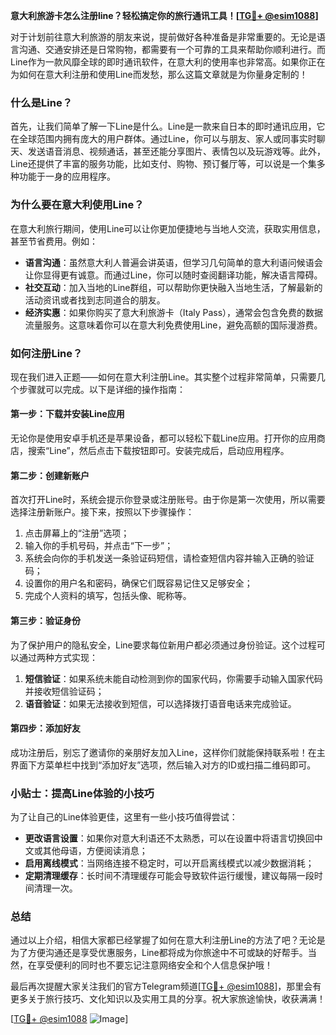 **意大利旅游卡怎么注册line？轻松搞定你的旅行通讯工具！[[TG💪+ @esim1088](https://t.me/s/esim1088)]**

对于计划前往意大利旅游的朋友来说，提前做好各种准备是非常重要的。无论是语言沟通、交通安排还是日常购物，都需要有一个可靠的工具来帮助你顺利进行。而Line作为一款风靡全球的即时通讯软件，在意大利的使用率也非常高。如果你正在为如何在意大利注册和使用Line而发愁，那么这篇文章就是为你量身定制的！

### 什么是Line？

首先，让我们简单了解一下Line是什么。Line是一款来自日本的即时通讯应用，它在全球范围内拥有庞大的用户群体。通过Line，你可以与朋友、家人或同事实时聊天、发送语音消息、视频通话，甚至还能分享图片、表情包以及玩游戏等。此外，Line还提供了丰富的服务功能，比如支付、购物、预订餐厅等，可以说是一个集多种功能于一身的应用程序。

### 为什么要在意大利使用Line？

在意大利旅行期间，使用Line可以让你更加便捷地与当地人交流，获取实用信息，甚至节省费用。例如：

- **语言沟通**：虽然意大利人普遍会讲英语，但学习几句简单的意大利语问候语会让你显得更有诚意。而通过Line，你可以随时查阅翻译功能，解决语言障碍。
- **社交互动**：加入当地的Line群组，可以帮助你更快融入当地生活，了解最新的活动资讯或者找到志同道合的朋友。
- **经济实惠**：如果你购买了意大利旅游卡（Italy Pass），通常会包含免费的数据流量服务。这意味着你可以在意大利免费使用Line，避免高额的国际漫游费。

### 如何注册Line？

现在我们进入正题——如何在意大利注册Line。其实整个过程非常简单，只需要几个步骤就可以完成。以下是详细的操作指南：

#### 第一步：下载并安装Line应用

无论你是使用安卓手机还是苹果设备，都可以轻松下载Line应用。打开你的应用商店，搜索“Line”，然后点击下载按钮即可。安装完成后，启动应用程序。

#### 第二步：创建新账户

首次打开Line时，系统会提示你登录或注册账号。由于你是第一次使用，所以需要选择注册新账户。接下来，按照以下步骤操作：

1. 点击屏幕上的“注册”选项；
2. 输入你的手机号码，并点击“下一步”；
3. 系统会向你的手机发送一条验证码短信，请检查短信内容并输入正确的验证码；
4. 设置你的用户名和密码，确保它们既容易记住又足够安全；
5. 完成个人资料的填写，包括头像、昵称等。

#### 第三步：验证身份

为了保护用户的隐私安全，Line要求每位新用户都必须通过身份验证。这个过程可以通过两种方式实现：

1. **短信验证**：如果系统未能自动检测到你的国家代码，你需要手动输入国家代码并接收短信验证码；
2. **语音验证**：如果无法接收到短信，可以选择拨打语音电话来完成验证。

#### 第四步：添加好友

成功注册后，别忘了邀请你的亲朋好友加入Line，这样你们就能保持联系啦！在主界面下方菜单栏中找到“添加好友”选项，然后输入对方的ID或扫描二维码即可。

### 小贴士：提高Line体验的小技巧

为了让自己的Line体验更佳，这里有一些小技巧值得尝试：

- **更改语言设置**：如果你对意大利语还不太熟悉，可以在设置中将语言切换回中文或其他母语，方便阅读消息；
- **启用离线模式**：当网络连接不稳定时，可以开启离线模式以减少数据消耗；
- **定期清理缓存**：长时间不清理缓存可能会导致软件运行缓慢，建议每隔一段时间清理一次。

### 总结

通过以上介绍，相信大家都已经掌握了如何在意大利注册Line的方法了吧？无论是为了方便沟通还是享受优惠服务，Line都将成为你旅途中不可或缺的好帮手。当然，在享受便利的同时也不要忘记注意网络安全和个人信息保护哦！

最后再次提醒大家关注我们的官方Telegram频道[[TG💪+ @esim1088](https://t.me/s/esim1088)]，那里会有更多关于旅行技巧、文化知识以及实用工具的分享。祝大家旅途愉快，收获满满！

[[TG💪+ @esim1088](https://t.me/s/esim1088) ![Image](https://i.postimg.cc/4NQfJmqS/Snipaste-2025-05-13-00-14-12.png)]